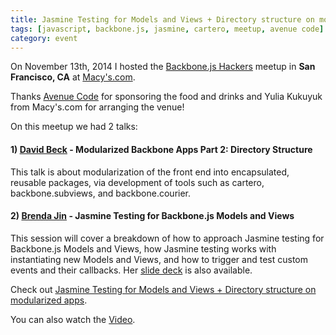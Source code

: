 ```yaml
---
title: Jasmine Testing for Models and Views + Directory structure on modularized apps
tags: [javascript, backbone.js, jasmine, cartero, meetup, avenue code]
category: event
---
```


On November 13th, 2014 I hosted the [Backbone.js Hackers](http://www.meetup.com/Backbone-js-Hackers/) meetup in **San Francisco, CA** at [Macy's.com](https://www.macys.com/).

Thanks [Avenue Code](http://avenuecode.com) for sponsoring the food and drinks and Yulia Kukuyuk from Macy's.com for arranging the venue!

On this meetup we had 2 talks:

#### 1) [David Beck](http://twitter.com/davegbeck) - Modularized Backbone Apps Part 2: Directory Structure

This talk is about modularization of the front end into encapsulated, reusable packages, via development of tools such as cartero, backbone.subviews, and backbone.courier.

#### 2) [Brenda Jin](http://twitter.com/cyberneticlove) - Jasmine Testing for Backbone.js Models and Views

This session will cover a breakdown of how to approach Jasmine testing for Backbone.js Models and Views, how Jasmine testing works with instantiating new Models and Views, and how to trigger and test custom events and their callbacks. Her [slide deck](http://jasmine-backbone.herokuapp.com/) is also available.

Check out [Jasmine Testing for Models and Views + Directory structure on modularized apps](http://www.meetup.com/Backbone-js-Hackers/events/213261022/).

You can also watch the [Video](https://www.fuzemeeting.com/replay_meeting/ecf137d6/6872402).
